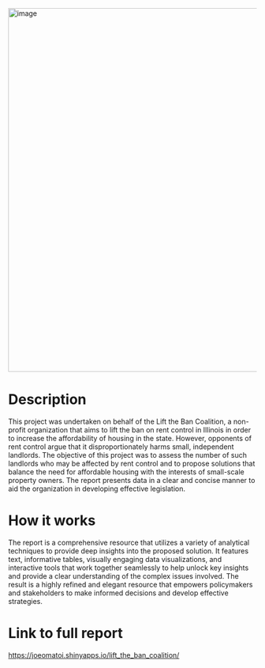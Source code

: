 <img width="736" alt="image" src="https://user-images.githubusercontent.com/102631336/235531702-9b3f06b6-b44e-41bc-9bf9-42de213a8cc9.png">

# Description
This project was undertaken on behalf of the Lift the Ban Coalition, a non-profit organization that aims to lift the ban on rent control in Illinois in order to increase the affordability of housing in the state. However, opponents of rent control argue that it disproportionately harms small, independent landlords. The objective of this project was to assess the number of such landlords who may be affected by rent control and to propose solutions that balance the need for affordable housing with the interests of small-scale property owners. The report presents data in a clear and concise manner to aid the organization in developing effective legislation.

# How it works
The report is a comprehensive resource that utilizes a variety of analytical techniques to provide deep insights into the proposed solution. It features text, informative tables, visually engaging data visualizations, and interactive tools that work together seamlessly to help unlock key insights and provide a clear understanding of the complex issues involved. The result is a highly refined and elegant resource that empowers policymakers and stakeholders to make informed decisions and develop effective strategies.

# Link to full report
https://joeomatoi.shinyapps.io/lift_the_ban_coalition/ 
